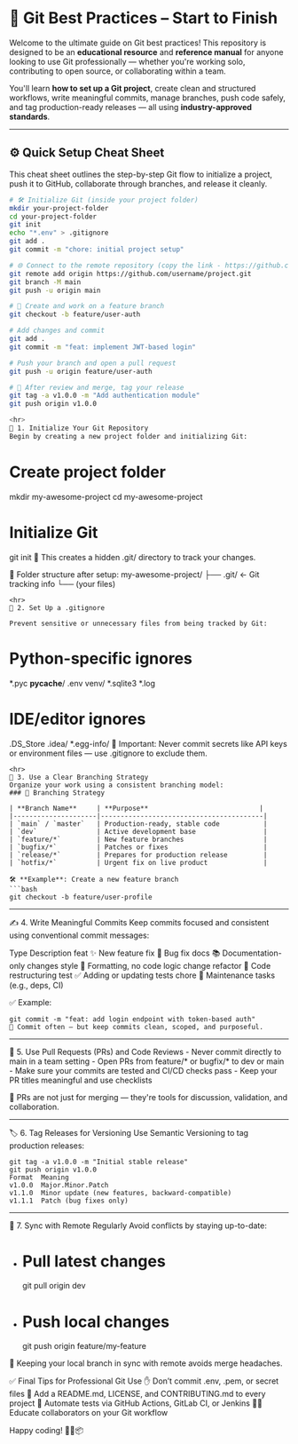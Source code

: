 # 🚀 Git Best Practices – Start to Finish

Welcome to the ultimate guide on Git best practices! This repository is designed to be an **educational resource** and **reference manual** for anyone looking to use Git professionally — whether you're working solo, contributing to open source, or collaborating within a team.

You'll learn **how to set up a Git project**, create clean and structured workflows, write meaningful commits, manage branches, push code safely, and tag production-ready releases — all using **industry-approved standards**.

---

## ⚙️ Quick Setup Cheat Sheet

This cheat sheet outlines the step-by-step Git flow to initialize a project, push it to GitHub, collaborate through branches, and release it cleanly.

```bash
# 🛠️ Initialize Git (inside your project folder)
mkdir your-project-folder
cd your-project-folder
git init
echo "*.env" > .gitignore
git add .
git commit -m "chore: initial project setup"

# 🌐 Connect to the remote repository (copy the link - https://github.com/username/project.git, after you created a repository on your GitHub). 
git remote add origin https://github.com/username/project.git
git branch -M main
git push -u origin main

# 🌱 Create and work on a feature branch
git checkout -b feature/user-auth

# Add changes and commit
git add .
git commit -m "feat: implement JWT-based login"

# Push your branch and open a pull request
git push -u origin feature/user-auth

# 🏁 After review and merge, tag your release
git tag -a v1.0.0 -m "Add authentication module"
git push origin v1.0.0

<hr>
🧱 1. Initialize Your Git Repository
Begin by creating a new project folder and initializing Git:

```
# Create project folder
mkdir my-awesome-project
cd my-awesome-project

# Initialize Git
git init
🧠 This creates a hidden .git/ directory to track your changes.

📁 Folder structure after setup:
my-awesome-project/
├── .git/         ← Git tracking info
└── (your files)
```
<hr>
🙈 2. Set Up a .gitignore

Prevent sensitive or unnecessary files from being tracked by Git:
```
  # Python-specific ignores
  *.pyc
  __pycache__/
  .env
  venv/
  *.sqlite3
  *.log
  # IDE/editor ignores
  .DS_Store
  .idea/
  *.egg-info/
🔐 Important: Never commit secrets like API keys or environment files — use .gitignore to exclude them.
```
<hr>
🌳 3. Use a Clear Branching Strategy
Organize your work using a consistent branching model:
### 🌳 Branching Strategy

| **Branch Name**     | **Purpose**                            |
|---------------------|-----------------------------------------|
| `main` / `master`   | Production-ready, stable code           |
| `dev`               | Active development base                 |
| `feature/*`         | New feature branches                    |
| `bugfix/*`          | Patches or fixes                        |
| `release/*`         | Prepares for production release         |
| `hotfix/*`          | Urgent fix on live product              |

🛠️ **Example**: Create a new feature branch
```bash
git checkout -b feature/user-profile

```
<hr>
✍️ 4. Write Meaningful Commits
Keep commits focused and consistent using conventional commit messages:

Type	Description
feat	✨ New feature
fix	🐛 Bug fix
docs	📚 Documentation-only changes
style	💅 Formatting, no code logic change
refactor	🔨 Code restructuring
test	✅ Adding or updating tests
chore	🔧 Maintenance tasks (e.g., deps, CI)

✅ Example:
```
git commit -m "feat: add login endpoint with token-based auth"
🧠 Commit often — but keep commits clean, scoped, and purposeful.
```
<hr>
🔁 5. Use Pull Requests (PRs) and Code Reviews
  - Never commit directly to main in a team setting
  - Open PRs from feature/* or bugfix/* to dev or main
  - Make sure your commits are tested and CI/CD checks pass
  - Keep your PR titles meaningful and use checklists

👀 PRs are not just for merging — they're tools for discussion, validation, and collaboration.

<hr>
🏷️ 6. Tag Releases for Versioning
Use Semantic Versioning to tag production releases:

```
git tag -a v1.0.0 -m "Initial stable release"
git push origin v1.0.0
Format	Meaning
v1.0.0	Major.Minor.Patch
v1.1.0	Minor update (new features, backward-compatible)
v1.1.1	Patch (bug fixes only)
```

<hr>
🔄 7. Sync with Remote Regularly
Avoid conflicts by staying up-to-date:


- # Pull latest changes
   git pull origin dev
- # Push local changes
  git push origin feature/my-feature
  
🧠 Keeping your local branch in sync with remote avoids merge headaches.


✅ Final Tips for Professional Git Use
✋ Don’t commit .env, .pem, or secret files
📜 Add a README.md, LICENSE, and CONTRIBUTING.md to every project
🧪 Automate tests via GitHub Actions, GitLab CI, or Jenkins
👨‍🏫 Educate collaborators on your Git workflow

Happy coding! 🎉🔧📦
